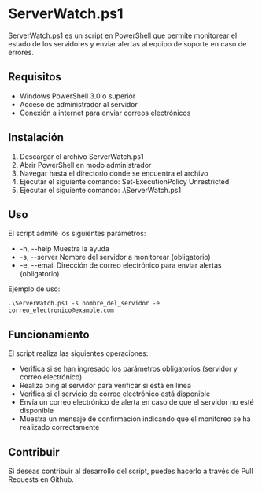<!DOCTYPE html>
<html>

<head>
  <meta charset="utf-8">
</head>

<body>
  <h1>ServerWatch.ps1</h1>

  <p>ServerWatch.ps1 es un script en PowerShell que permite monitorear el estado de los servidores y enviar alertas al equipo de soporte en caso de errores.</p>

  <h2>Requisitos</h2>
  <ul>
    <li>Windows PowerShell 3.0 o superior</li>
    <li>Acceso de administrador al servidor</li>
    <li>Conexión a internet para enviar correos electrónicos</li>
  </ul>

  <h2>Instalación</h2>
  <ol>
    <li>Descargar el archivo ServerWatch.ps1</li>
    <li>Abrir PowerShell en modo administrador</li>
    <li>Navegar hasta el directorio donde se encuentra el archivo</li>
    <li>Ejecutar el siguiente comando: Set-ExecutionPolicy Unrestricted</li>
    <li>Ejecutar el siguiente comando: .\ServerWatch.ps1</li>
  </ol>

  <h2>Uso</h2>
  <p>El script admite los siguientes parámetros:</p>

  <ul>
    <li>-h, --help      Muestra la ayuda</li>
    <li>-s, --server    Nombre del servidor a monitorear (obligatorio)</li>
    <li>-e, --email     Dirección de correo electrónico para enviar alertas (obligatorio)</li>
  </ul>

  <p>Ejemplo de uso:</p>

  <pre><code>.\ServerWatch.ps1 -s nombre_del_servidor -e correo_electronico@example.com</code></pre>

  <h2>Funcionamiento</h2>
  <p>El script realiza las siguientes operaciones:</p>

  <ul>
    <li>Verifica si se han ingresado los parámetros obligatorios (servidor y correo electrónico)</li>
    <li>Realiza ping al servidor para verificar si está en línea</li>
    <li>Verifica si el servicio de correo electrónico está disponible</li>
    <li>Envía un correo electrónico de alerta en caso de que el servidor no esté disponible</li>
    <li>Muestra un mensaje de confirmación indicando que el monitoreo se ha realizado correctamente</li>
  </ul>

  <h2>Contribuir</h2>
  <p>Si deseas contribuir al desarrollo del script, puedes hacerlo a través de Pull Requests en Github.</p>

</body>

</html>
